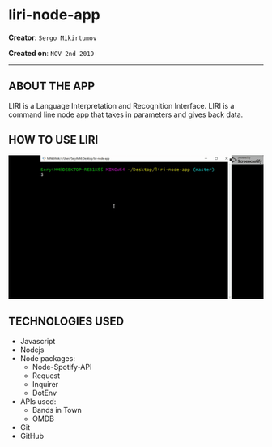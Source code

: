 # liri-node-app

**Creator**: `Sergo Mikirtumov`

**Created on**: `NOV 2nd 2019`

- - -

## ABOUT THE APP
LIRI is a Language Interpretation and Recognition Interface. LIRI is a command line node app that takes in parameters and gives back data.

## HOW TO USE LIRI

![](demo.gif)

## TECHNOLOGIES USED
* Javascript
* Nodejs
* Node packages:
    * Node-Spotify-API
    * Request
    * Inquirer
    * DotEnv
* APIs used:
    * Bands in Town
    * OMDB
* Git
* GitHub